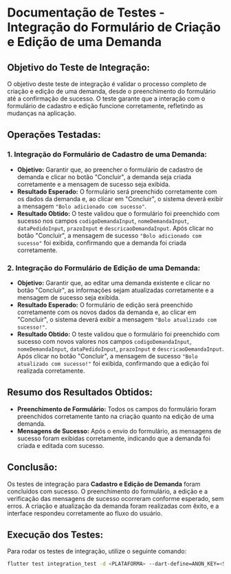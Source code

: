 # Documentação de Testes - Integração do Formulário de Criação e Edição de uma Demanda

## Objetivo do Teste de Integração:

O objetivo deste teste de integração é validar o processo completo de criação e edição de uma demanda, desde o preenchimento do formulário até a confirmação de sucesso. O teste garante que a interação com o formulário de cadastro e edição funcione corretamente, refletindo as mudanças na aplicação.

## Operações Testadas:

### 1. **Integração do Formulário de Cadastro de uma Demanda**:
- **Objetivo:** Garantir que, ao preencher o formulário de cadastro de demanda e clicar no botão "Concluir", a demanda seja criada corretamente e a mensagem de sucesso seja exibida.
- **Resultado Esperado:** O formulário será preenchido corretamente com os dados da demanda e, ao clicar em "Concluir", o sistema deverá exibir a mensagem `"Bolo adicionado com sucesso"`.
- **Resultado Obtido:** O teste validou que o formulário foi preenchido com sucesso nos campos `codigoDemandaInput`, `nomeDemandaInput`, `dataPedidoInput`, `prazoInput` e `descricaoDemandaInput`. Após clicar no botão "Concluir", a mensagem de sucesso `"Bolo adicionado com sucesso"` foi exibida, confirmando que a demanda foi criada corretamente.

### 2. **Integração do Formulário de Edição de uma Demanda**:
- **Objetivo:** Garantir que, ao editar uma demanda existente e clicar no botão "Concluir", as informações sejam atualizadas corretamente e a mensagem de sucesso seja exibida.
- **Resultado Esperado:** O formulário de edição será preenchido corretamente com os novos dados da demanda e, ao clicar em "Concluir", o sistema deverá exibir a mensagem `"Bolo atualizado com sucesso!"`.
- **Resultado Obtido:** O teste validou que o formulário foi preenchido com sucesso com novos valores nos campos `codigoDemandaInput`, `nomeDemandaInput`, `dataPedidoInput`, `prazoInput` e `descricaoDemandaInput`. Após clicar no botão "Concluir", a mensagem de sucesso `"Bolo atualizado com sucesso!"` foi exibida, confirmando que a edição foi realizada corretamente.

## Resumo dos Resultados Obtidos:

- **Preenchimento de Formulário:** Todos os campos do formulário foram preenchidos corretamente tanto na criação quanto na edição de uma demanda.
- **Mensagens de Sucesso:** Após o envio do formulário, as mensagens de sucesso foram exibidas corretamente, indicando que a demanda foi criada e editada com sucesso.

## Conclusão:

Os testes de integração para **Cadastro e Edição de Demanda** foram concluídos com sucesso. O preenchimento do formulário, a edição e a verificação das mensagens de sucesso ocorreram conforme esperado, sem erros. A criação e atualização da demanda foram realizadas com êxito, e a interface respondeu corretamente ao fluxo do usuário.

## Execução dos Testes:

Para rodar os testes de integração, utilize o seguinte comando:

```bash
flutter test integration_test -d <PLATAFORMA> --dart-define=ANON_KEY=<SUA_CHAVE_AQUI>
